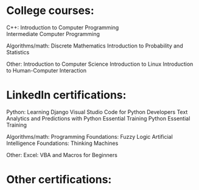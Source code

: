 # College courses:

C++:
Introduction to Computer Programming<br>
Intermediate Computer Programming

Algorithms/math:
Discrete Mathematics
Introduction to Probability and Statistics

Other:
Introduction to Computer Science
Introduction to Linux
Introduction to Human-Computer Interaction

# LinkedIn certifications:

Python:
Learning Django
Visual Studio Code for Python Developers
Text Analytics and Predictions with Python Essential Training
Python Essential Training

Algorithms/math:
Programming Foundations: Fuzzy Logic
Artificial Intelligence Foundations: Thinking Machines

Other:
Excel: VBA and Macros for Beginners

# Other certifications:
